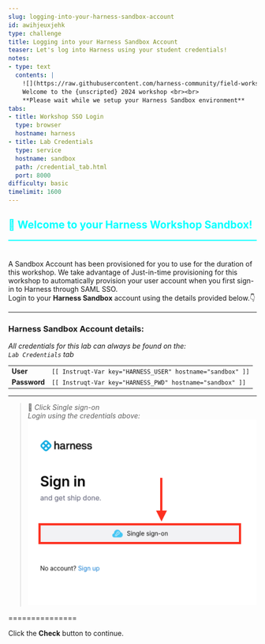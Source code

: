 ```yaml
---
slug: logging-into-your-harness-sandbox-account
id: awihjeuxjehk
type: challenge
title: Logging into your Harness Sandbox Account
teaser: Let's log into Harness using your student credentials!
notes:
- type: text
  contents: |
    ![](https://raw.githubusercontent.com/harness-community/field-workshops/main/unscripted-workshop-2024/assets/images/unscripted.png)<br><br>
    Welcome to the {unscripted} 2024 workshop <br><br>
    **Please wait while we setup your Harness Sandbox environment**
tabs:
- title: Workshop SSO Login
  type: browser
  hostname: harness
- title: Lab Credentials
  type: service
  hostname: sandbox
  path: /credential_tab.html
  port: 8000
difficulty: basic
timelimit: 1600
---
```


<style type="text/css" rel="stylesheet">
hr.cyan { background-color: cyan; color: cyan; height: 2px; margin-bottom: -10px; }
h2.cyan { color: cyan; }
</style><h2 class="cyan">👋 Welcome to your Harness Workshop Sandbox!</h2>
<hr class="cyan">
<br><br>

A Sandbox Account has been provisioned for you to use for the duration of this workshop.
We take advantage of Just-in-time provisioning for this workshop to automatically provision your user account when you first sign-in to Harness through SAML SSO.<br>
Login to your **Harness Sandbox** account using the details provided below.👇

---
### Harness Sandbox Account details:
*All credentials for this lab can always be found on the: <br>
 `Lab Credentials` tab* <br>

|   |   |
|---|---|
|__User__| ```[[ Instruqt-Var key="HARNESS_USER" hostname="sandbox" ]]``` |
|__Password__| ```[[ Instruqt-Var key="HARNESS_PWD" hostname="sandbox" ]]``` |


---

> 📝 *Click Single sign-on* <br>
> *Login using the credentials above:* <br>
> ![sso_login.png](https://raw.githubusercontent.com/harness-community/field-workshops/main/assets/images/sso_login.png)

===============

Click the **Check** button to continue.
